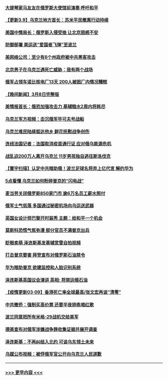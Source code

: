 #### [大提琴家马友友在俄罗斯大使馆前演奏 呼吁和平](../pages/prog202/a103368749.md?t=03091750) 
#### [【更新3.9】乌克兰地方首长：苏米平民撤离行动持续](../pages/prog202/a103368713.md?t=03091750) 
#### [美国中情局长：俄罗斯入侵受挫 让北京困惑不安](../pages/prog202/a103368718.md?t=03091750) 
#### [防御部署 美运送“爱国者飞弹”至波兰](../pages/prog202/a103368723.md?t=03091750) 
#### [美网络公司：至少有6个州政府被中共黑客攻击](../pages/prog202/a103368697.md?t=03091750) 
#### [北京男子在乌克兰遇死亡威胁：我有两个战场](../pages/prog202/a103368619.md?t=03091750) 
#### [俄军占领车诺比核电厂13天 200人被困厂内情况糟糕](../pages/prog202/a103368642.md?t=03091750) 
#### [【晚间新闻】3月8日完整版](../pages/prog202/a103368520.md?t=03091750) 
#### [美情报首长：俄恐加强攻击力 基辅粮水2周内将耗尽](../pages/prog202/a103368561.md?t=03091750) 
#### [乌克兰军方视频：击沉俄军毕可夫号战船](../pages/prog202/a103368410.md?t=03091750) 
#### [乌克兰难民陆续抵达他乡 鲜花抚慰战争创伤](../pages/prog202/a103368237.md?t=03091750) 
#### [连线法国记者：法国取消疫苗通行证 应对俄乌能源危机](../pages/prog202/a103368235.md?t=03091750) 
#### [战乱迫200万人离开乌克兰 11岁男孩独自逃往斯洛伐克](../pages/prog202/a103368201.md?t=03091750) 
#### [【寰宇扫描】认定中共暗助俄！波兰足球名将弃上亿代言 解约华为](../pages/prog202/a103368193.md?t=03091750) 
#### [5点看懂 乌克兰如何粉碎普京的“闪电战”](../pages/prog202/a103368464.md?t=03091750) 
#### [麦当劳关闭俄罗斯850家门市 逾6万名员工薪水照付](../pages/prog202/a103368478.md?t=03091750) 
#### [俄军士气低落 多国通过秘密机场向乌运送武器](../pages/prog202/a103368370.md?t=03091750) 
#### [英国女设计师巴黎开时装秀 主题：给和平一个机会](../pages/prog202/a103368250.md?t=03091750) 
#### [莫斯科恐慌气氛弥漫 部分官员不满普京出兵](../pages/prog202/a103368404.md?t=03091750) 
#### [眨眼卖萌 泽连斯基发基辅赏雪自拍视频](../pages/prog202/a103368288.md?t=03091750) 
#### [打击普京要害 拜登宣布对俄罗斯石油禁令](../pages/prog202/a103368252.md?t=03091750) 
#### [华为暗助普京 欲建监控和人脸识别系统](../pages/prog202/a103368242.md?t=03091750) 
#### [泽连斯基英国议会演讲 英相: 将禁运俄石油](../pages/prog202/a103368239.md?t=03091750) 
#### [【疫情更新03·09】香港死亡率全球最高/张文宏再谈“清零”](../pages/prog202/a103360523.md?t=03091750) 
#### [中共撤侨：强制买高价票 还要半夜排练唱红歌](../pages/prog202/a103368310.md?t=03091750) 
#### [波兰同意把所有米格-29战机交给美军](../pages/prog202/a103368267.md?t=03091750) 
#### [德美宣布对俄军涉嫌战争罪收集证据并展开调查](../pages/prog202/a103368244.md?t=03091750) 
#### [泽连斯基：不再纠结入北约 可谈乌东领土未来](../pages/prog202/a103368198.md?t=03091750) 
#### [乌媒公布视频：被俘俄军官公开向乌克兰人民道歉](../pages/prog202/a103367931.md?t=03091750) 

----
#### [ >>> 更早内容 <<< ](../indexes/prog202-earlier.md)
